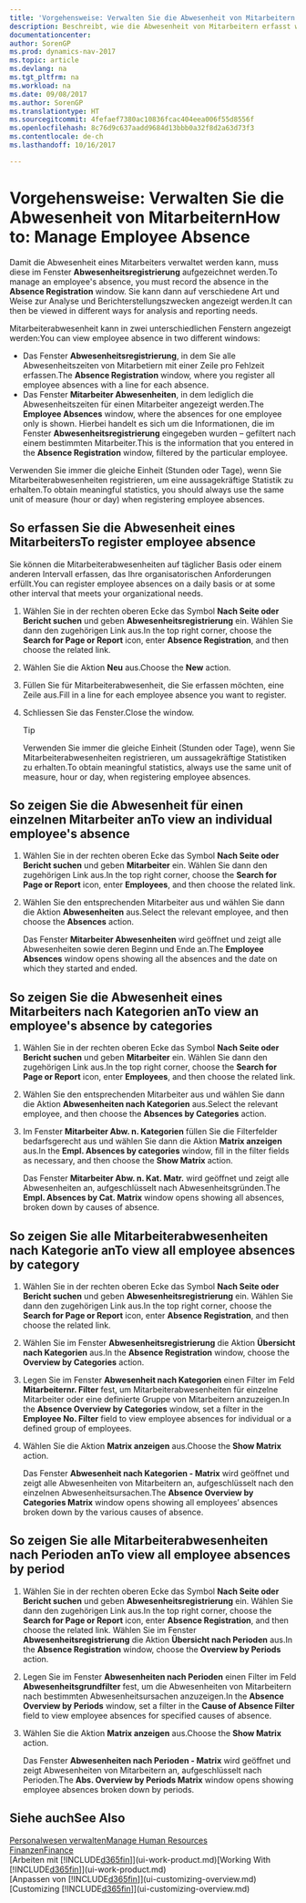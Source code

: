 ```yaml
---
title: 'Vorgehensweise: Verwalten Sie die Abwesenheit von Mitarbeitern'
description: Beschreibt, wie die Abwesenheit von Mitarbeitern erfasst wird und Abwesenheitsstatistiken analysiert werden.
documentationcenter: 
author: SorenGP
ms.prod: dynamics-nav-2017
ms.topic: article
ms.devlang: na
ms.tgt_pltfrm: na
ms.workload: na
ms.date: 09/08/2017
ms.author: SorenGP
ms.translationtype: HT
ms.sourcegitcommit: 4fefaef7380ac10836fcac404eea006f55d8556f
ms.openlocfilehash: 8c76d9c637aadd9684d13bbb0a32f8d2a63d73f3
ms.contentlocale: de-ch
ms.lasthandoff: 10/16/2017

---
```

# <a name="how-to-manage-employee-absence"></a><span data-ttu-id="bd2f8-103">Vorgehensweise: Verwalten Sie die Abwesenheit von Mitarbeitern</span><span class="sxs-lookup"><span data-stu-id="bd2f8-103">How to: Manage Employee Absence</span></span>
<span data-ttu-id="bd2f8-104">Damit die Abwesenheit eines Mitarbeiters verwaltet werden kann, muss diese im Fenster **Abwesenheitsregistrierung** aufgezeichnet werden.</span><span class="sxs-lookup"><span data-stu-id="bd2f8-104">To manage an employee's absence, you must record the absence in the **Absence Registration** window.</span></span> <span data-ttu-id="bd2f8-105">Sie kann dann auf verschiedene Art und Weise zur Analyse und Berichterstellungszwecken angezeigt werden.</span><span class="sxs-lookup"><span data-stu-id="bd2f8-105">It can then be viewed in different ways for analysis and reporting needs.</span></span>

<span data-ttu-id="bd2f8-106">Mitarbeiterabwesenheit kann in zwei unterschiedlichen Fenstern angezeigt werden:</span><span class="sxs-lookup"><span data-stu-id="bd2f8-106">You can view employee absence in two different windows:</span></span>

* <span data-ttu-id="bd2f8-107">Das Fenster **Abwesenheitsregistrierung**, in dem Sie alle Abwesenheitszeiten von Mitarbetiern mit einer Zeile pro Fehlzeit erfassen.</span><span class="sxs-lookup"><span data-stu-id="bd2f8-107">The **Absence Registration** window, where you register all employee absences with a line for each absence.</span></span>
* <span data-ttu-id="bd2f8-108">Das Fenster **Mitarbeiter Abwesenheiten**, in dem lediglich die Abwesenheitszeiten für einen Mitarbeiter angezeigt werden.</span><span class="sxs-lookup"><span data-stu-id="bd2f8-108">The **Employee Absences** window, where the absences for one employee only is shown.</span></span> <span data-ttu-id="bd2f8-109">Hierbei handelt es sich um die Informationen, die im Fenster **Abwesenheitsregistrierung** eingegeben wurden – gefiltert nach einem bestimmten Mitarbeiter.</span><span class="sxs-lookup"><span data-stu-id="bd2f8-109">This is the information that you entered in the **Absence Registration** window, filtered by the particular employee.</span></span>

<span data-ttu-id="bd2f8-110">Verwenden Sie immer die gleiche Einheit (Stunden oder Tage), wenn Sie Mitarbeiterabwesenheiten registrieren, um eine aussagekräftige Statistik zu erhalten.</span><span class="sxs-lookup"><span data-stu-id="bd2f8-110">To obtain meaningful statistics, you should always use the same unit of measure (hour or day) when registering employee absences.</span></span>

## <a name="to-register-employee-absence"></a><span data-ttu-id="bd2f8-111">So erfassen Sie die Abwesenheit eines Mitarbeiters</span><span class="sxs-lookup"><span data-stu-id="bd2f8-111">To register employee absence</span></span>
<span data-ttu-id="bd2f8-112">Sie können die Mitarbeiterabwesenheiten auf täglicher Basis oder einem anderen Intervall erfassen, das Ihre organisatorischen Anforderungen erfüllt.</span><span class="sxs-lookup"><span data-stu-id="bd2f8-112">You can register employee absences on a daily basis or at some other interval that meets your organizational needs.</span></span>

1. <span data-ttu-id="bd2f8-113">Wählen Sie in der rechten oberen Ecke das Symbol **Nach Seite oder Bericht suchen** und geben **Abwesenheitsregistrierung** ein. Wählen Sie dann den zugehörigen Link aus.</span><span class="sxs-lookup"><span data-stu-id="bd2f8-113">In the top right corner, choose the **Search for Page or Report** icon, enter **Absence Registration**, and then choose the related link.</span></span>
2. <span data-ttu-id="bd2f8-114">Wählen Sie die Aktion **Neu** aus.</span><span class="sxs-lookup"><span data-stu-id="bd2f8-114">Choose the **New** action.</span></span>
3. <span data-ttu-id="bd2f8-115">Füllen Sie für Mitarbeiterabwesenheit, die Sie erfassen möchten, eine Zeile aus.</span><span class="sxs-lookup"><span data-stu-id="bd2f8-115">Fill in a line for each employee absence you want to register.</span></span>
4. <span data-ttu-id="bd2f8-116">Schliessen Sie das Fenster.</span><span class="sxs-lookup"><span data-stu-id="bd2f8-116">Close the window.</span></span>

    > [!Tip]
    > <span data-ttu-id="bd2f8-117">Verwenden Sie immer die gleiche Einheit (Stunden oder Tage), wenn Sie Mitarbeiterabwesenheiten registrieren, um aussagekräftige Statistiken zu erhalten.</span><span class="sxs-lookup"><span data-stu-id="bd2f8-117">To obtain meaningful statistics, always use the same unit of measure, hour or day, when registering employee absences.</span></span>

## <a name="to-view-an-individual-employees-absence"></a><span data-ttu-id="bd2f8-118">So zeigen Sie die Abwesenheit für einen einzelnen Mitarbeiter an</span><span class="sxs-lookup"><span data-stu-id="bd2f8-118">To view an individual employee's absence</span></span>
1. <span data-ttu-id="bd2f8-119">Wählen Sie in der rechten oberen Ecke das Symbol **Nach Seite oder Bericht suchen** und geben **Mitarbeiter** ein. Wählen Sie dann den zugehörigen Link aus.</span><span class="sxs-lookup"><span data-stu-id="bd2f8-119">In the top right corner, choose the **Search for Page or Report** icon, enter **Employees**, and then choose the related link.</span></span>
2. <span data-ttu-id="bd2f8-120">Wählen Sie den entsprechenden Mitarbeiter aus und wählen Sie dann die Aktion **Abwesenheiten** aus.</span><span class="sxs-lookup"><span data-stu-id="bd2f8-120">Select the relevant employee, and then choose the **Absences** action.</span></span>

    <span data-ttu-id="bd2f8-121">Das Fenster **Mitarbeiter Abwesenheiten** wird geöffnet und zeigt alle Abwesenheiten sowie deren Beginn und Ende an.</span><span class="sxs-lookup"><span data-stu-id="bd2f8-121">The **Employee Absences** window opens showing all the absences and the date on which they started and ended.</span></span>

## <a name="to-view-an-employees-absence-by-categories"></a><span data-ttu-id="bd2f8-122">So zeigen Sie die Abwesenheit eines Mitarbeiters nach Kategorien an</span><span class="sxs-lookup"><span data-stu-id="bd2f8-122">To view an employee's absence by categories</span></span>
1. <span data-ttu-id="bd2f8-123">Wählen Sie in der rechten oberen Ecke das Symbol **Nach Seite oder Bericht suchen** und geben **Mitarbeiter** ein. Wählen Sie dann den zugehörigen Link aus.</span><span class="sxs-lookup"><span data-stu-id="bd2f8-123">In the top right corner, choose the **Search for Page or Report** icon, enter **Employees**, and then choose the related link.</span></span>
2. <span data-ttu-id="bd2f8-124">Wählen Sie den entsprechenden Mitarbeiter aus und wählen Sie dann die Aktion **Abwesenheiten nach Kategorien** aus.</span><span class="sxs-lookup"><span data-stu-id="bd2f8-124">Select the relevant employee, and then choose the **Absences by Categories** action.</span></span>
3. <span data-ttu-id="bd2f8-125">Im Fenster **Mitarbeiter Abw. n. Kategorien** füllen Sie die Filterfelder bedarfsgerecht aus und wählen Sie dann die Aktion **Matrix anzeigen** aus.</span><span class="sxs-lookup"><span data-stu-id="bd2f8-125">In the **Empl. Absences by categories** window, fill in the filter fields as necessary, and then choose the **Show Matrix** action.</span></span>

    <span data-ttu-id="bd2f8-126">Das Fenster **Mitarbeiter Abw. n. Kat. Matr.** wird geöffnet und zeigt alle Abwesenheiten an, aufgeschlüsselt nach Abwesenheitsgründen.</span><span class="sxs-lookup"><span data-stu-id="bd2f8-126">The **Empl. Absences by Cat. Matrix** window opens showing all absences, broken down by causes of absence.</span></span>

## <a name="to-view-all-employee-absences-by-category"></a><span data-ttu-id="bd2f8-127">So zeigen Sie alle Mitarbeiterabwesenheiten nach Kategorie an</span><span class="sxs-lookup"><span data-stu-id="bd2f8-127">To view all employee absences by category</span></span>
1. <span data-ttu-id="bd2f8-128">Wählen Sie in der rechten oberen Ecke das Symbol **Nach Seite oder Bericht suchen** und geben **Abwesenheitsregistrierung** ein. Wählen Sie dann den zugehörigen Link aus.</span><span class="sxs-lookup"><span data-stu-id="bd2f8-128">In the top right corner, choose the **Search for Page or Report** icon, enter **Absence Registration**, and then choose the related link.</span></span>
2. <span data-ttu-id="bd2f8-129">Wählen Sie im Fenster **Abwesenheitsregistrierung** die Aktion **Übersicht nach Kategorien** aus.</span><span class="sxs-lookup"><span data-stu-id="bd2f8-129">In the **Absence Registration** window, choose the **Overview by Categories** action.</span></span>
3. <span data-ttu-id="bd2f8-130">Legen Sie im Fenster **Abwesenheit nach Kategorien** einen Filter im Feld **Mitarbeiternr. Filter** fest, um Mitarbeiterabwesenheiten für einzelne Mitarbeiter oder eine definierte Gruppe von Mitarbeitern anzuzeigen.</span><span class="sxs-lookup"><span data-stu-id="bd2f8-130">In the **Absence Overview by Categories** window, set a filter in the **Employee No. Filter** field to view employee absences for individual or a defined group of employees.</span></span>
4. <span data-ttu-id="bd2f8-131">Wählen Sie die Aktion **Matrix anzeigen** aus.</span><span class="sxs-lookup"><span data-stu-id="bd2f8-131">Choose the **Show Matrix** action.</span></span>

    <span data-ttu-id="bd2f8-132">Das Fenster **Abwesenheit nach Kategorien - Matrix** wird geöffnet und zeigt alle Abwesenheiten von Mitarbeitern an, aufgeschlüsselt nach den einzelnen Abwesenheitsursachen.</span><span class="sxs-lookup"><span data-stu-id="bd2f8-132">The **Absence Overview by Categories Matrix** window opens showing all employees’ absences broken down by the various causes of absence.</span></span>

## <a name="to-view-all-employee-absences-by-period"></a><span data-ttu-id="bd2f8-133">So zeigen Sie alle Mitarbeiterabwesenheiten nach Perioden an</span><span class="sxs-lookup"><span data-stu-id="bd2f8-133">To view all employee absences by period</span></span>
1. <span data-ttu-id="bd2f8-134">Wählen Sie in der rechten oberen Ecke das Symbol **Nach Seite oder Bericht suchen** und geben **Abwesenheitsregistrierung** ein. Wählen Sie dann den zugehörigen Link aus.</span><span class="sxs-lookup"><span data-stu-id="bd2f8-134">In the top right corner, choose the **Search for Page or Report** icon, enter **Absence Registration**, and then choose the related link.</span></span>
   <span data-ttu-id="bd2f8-135">Wählen Sie im Fenster **Abwesenheitsregistrierung** die Aktion **Übersicht nach Perioden** aus.</span><span class="sxs-lookup"><span data-stu-id="bd2f8-135">In the **Absence Registration** window, choose the **Overview by Periods** action.</span></span>
2. <span data-ttu-id="bd2f8-136">Legen Sie im Fenster **Abwesenheiten nach Perioden** einen Filter im Feld **Abwesenheitsgrundfilter** fest, um die Abwesenheiten von Mitarbeitern nach bestimmten Abwesenheitsursachen anzuzeigen.</span><span class="sxs-lookup"><span data-stu-id="bd2f8-136">In the **Absence Overview by Periods** window, set a filter in the **Cause of Absence Filter** field to view employee absences for specified causes of absence.</span></span>
3. <span data-ttu-id="bd2f8-137">Wählen Sie die Aktion **Matrix anzeigen** aus.</span><span class="sxs-lookup"><span data-stu-id="bd2f8-137">Choose the **Show Matrix** action.</span></span>

    <span data-ttu-id="bd2f8-138">Das Fenster **Abwesenheiten nach Perioden - Matrix** wird geöffnet und zeigt Abwesenheiten von Mitarbeitern an, aufgeschlüsselt nach Perioden.</span><span class="sxs-lookup"><span data-stu-id="bd2f8-138">The **Abs. Overview by Periods Matrix** window opens showing employee absences broken down by periods.</span></span>

## <a name="see-also"></a><span data-ttu-id="bd2f8-139">Siehe auch</span><span class="sxs-lookup"><span data-stu-id="bd2f8-139">See Also</span></span>
[<span data-ttu-id="bd2f8-140">Personalwesen verwalten</span><span class="sxs-lookup"><span data-stu-id="bd2f8-140">Manage Human Resources</span></span>](hr-manage-human-resources.md)  
[<span data-ttu-id="bd2f8-141">Finanzen</span><span class="sxs-lookup"><span data-stu-id="bd2f8-141">Finance</span></span>](finance.md)  
<span data-ttu-id="bd2f8-142">[Arbeiten mit [!INCLUDE[d365fin](includes/d365fin_md.md)]](ui-work-product.md)</span><span class="sxs-lookup"><span data-stu-id="bd2f8-142">[Working With [!INCLUDE[d365fin](includes/d365fin_md.md)]](ui-work-product.md)</span></span>  
<span data-ttu-id="bd2f8-143">[Anpassen von [!INCLUDE[d365fin](includes/d365fin_md.md)]](ui-customizing-overview.md)</span><span class="sxs-lookup"><span data-stu-id="bd2f8-143">[Customizing [!INCLUDE[d365fin](includes/d365fin_md.md)]](ui-customizing-overview.md)</span></span>


